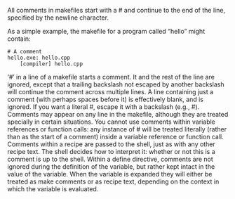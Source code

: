 All comments in makefiles start with a # and continue to the end of the line, specified by the newline character.

As a simple example, the makefile for a program called “hello” might contain:

	# A comment
	hello.exe: hello.cpp
		[compiler] hello.cpp




‘#’ in a line of a makefile starts a comment. It and the rest of the line are ignored, except that a trailing backslash not escaped by another backslash will continue the comment across multiple lines. A line containing just a comment (with perhaps spaces before it) is effectively blank, and is ignored. If you want a literal #, escape it with a backslash (e.g., \#). Comments may appear on any line in the makefile, although they are treated specially in certain situations.
You cannot use comments within variable references or function calls: any instance of # will be treated literally (rather than as the start of a comment) inside a variable reference or function call.
Comments within a recipe are passed to the shell, just as with any other recipe text.
The shell decides how to interpret it: whether or not this is a comment is up to the
shell.
Within a define directive, comments are not ignored during the definition of the
variable, but rather kept intact in the value of the variable. When the variable is
expanded they will either be treated as make comments or as recipe text, depending
on the context in which the variable is evaluated.

